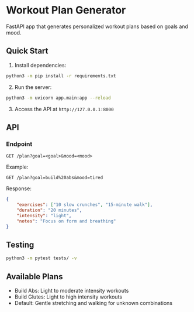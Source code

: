 # Workout Plan Generator

FastAPI app that generates personalized workout plans based on goals and mood.

## Quick Start

1. Install dependencies:
```bash
python3 -m pip install -r requirements.txt
```

2. Run the server:
```bash
python3 -m uvicorn app.main:app --reload
```

3. Access the API at `http://127.0.0.1:8000`

## API

### Endpoint
```
GET /plan?goal=<goal>&mood=<mood>
```

Example:
```
GET /plan?goal=build%20abs&mood=tired
```

Response:
```json
{
    "exercises": ["10 slow crunches", "15-minute walk"],
    "duration": "20 minutes",
    "intensity": "light",
    "notes": "Focus on form and breathing"
}
```

## Testing
```bash
python3 -m pytest tests/ -v
```

## Available Plans
- Build Abs: Light to moderate intensity workouts
- Build Glutes: Light to high intensity workouts
- Default: Gentle stretching and walking for unknown combinations
